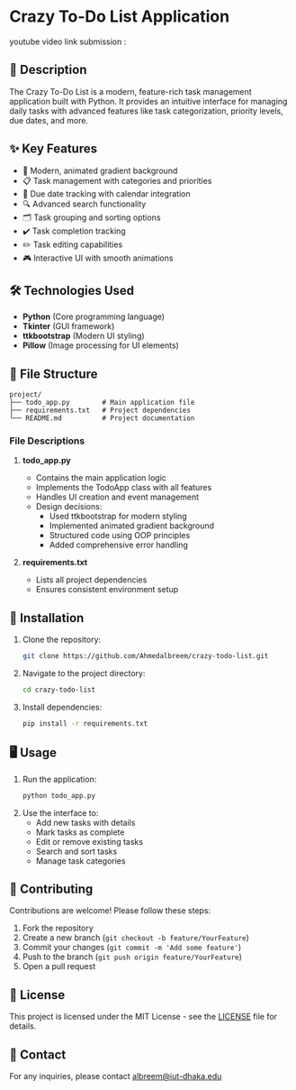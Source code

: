 # Crazy To-Do List Application

youtube video link submission : 


## 📝 Description
The Crazy To-Do List is a modern, feature-rich task management application built with Python. It provides an intuitive interface for managing daily tasks with advanced features like task categorization, priority levels, due dates, and more.

## ✨ Key Features
- 🎨 Modern, animated gradient background
- 📋 Task management with categories and priorities
- 📅 Due date tracking with calendar integration
- 🔍 Advanced search functionality
- 🗂️ Task grouping and sorting options
- ✔️ Task completion tracking
- ✏️ Task editing capabilities
- 🎮 Interactive UI with smooth animations

## 🛠️ Technologies Used
- **Python** (Core programming language)
- **Tkinter** (GUI framework)
- **ttkbootstrap** (Modern UI styling)
- **Pillow** (Image processing for UI elements)

## 📂 File Structure
```
project/
├── todo_app.py        # Main application file
├── requirements.txt   # Project dependencies
└── README.md          # Project documentation
```

### File Descriptions
1. **todo_app.py**
   - Contains the main application logic
   - Implements the TodoApp class with all features
   - Handles UI creation and event management
   - Design decisions:
     - Used ttkbootstrap for modern styling
     - Implemented animated gradient background
     - Structured code using OOP principles
     - Added comprehensive error handling

2. **requirements.txt**
   - Lists all project dependencies
   - Ensures consistent environment setup

## 🚀 Installation
1. Clone the repository:
   ```bash
   git clone https://github.com/Ahmedalbreem/crazy-todo-list.git
   ```
2. Navigate to the project directory:
   ```bash
   cd crazy-todo-list
   ```
3. Install dependencies:
   ```bash
   pip install -r requirements.txt
   ```

## 🖥️ Usage
1. Run the application:
   ```bash
   python todo_app.py
   ```
2. Use the interface to:
   - Add new tasks with details
   - Mark tasks as complete
   - Edit or remove existing tasks
   - Search and sort tasks
   - Manage task categories

## 🤝 Contributing
Contributions are welcome! Please follow these steps:
1. Fork the repository
2. Create a new branch (`git checkout -b feature/YourFeature`)
3. Commit your changes (`git commit -m 'Add some feature'`)
4. Push to the branch (`git push origin feature/YourFeature`)
5. Open a pull request

## 📄 License
This project is licensed under the MIT License - see the [LICENSE](LICENSE) file for details.

## 📧 Contact
For any inquiries, please contact [albreem@iut-dhaka.edu](mailto:[albreem@iut-dhaka.edu)
